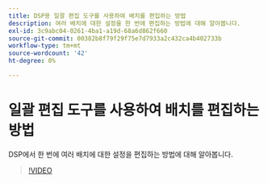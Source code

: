 ```yaml
---
title: DSP용 일괄 편집 도구를 사용하여 배치를 편집하는 방법
description: 여러 배치에 대한 설정을 한 번에 편집하는 방법에 대해 알아봅니다.
exl-id: 3c9abc04-0261-4ba1-a19d-68a6d862f660
source-git-commit: 00382b8f79f29f75e7d7933a2c432ca4b402733b
workflow-type: tm+mt
source-wordcount: '42'
ht-degree: 0%

---
```


# 일괄 편집 도구를 사용하여 배치를 편집하는 방법

DSP에서 한 번에 여러 배치에 대한 설정을 편집하는 방법에 대해 알아봅니다.

>[!VIDEO](https://video.tv.adobe.com/v/339205)

